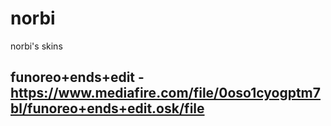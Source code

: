 # norbi
norbi's skins

funoreo+ends+edit - https://www.mediafire.com/file/0oso1cyogptm7bl/funoreo+ends+edit.osk/file
-------------------------------------------------
